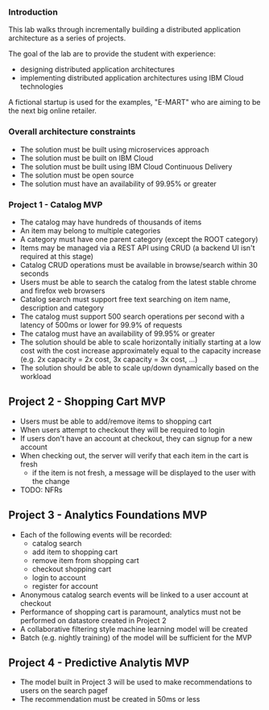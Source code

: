 ### Introduction

This lab walks through incrementally building a distributed application architecture as a series of projects.  

The goal of the lab are to provide the student with experience:

 - designing distributed application architectures
 - implementing distributed application architectures using IBM Cloud technologies

A fictional startup is used for the examples, "E-MART" who are aiming to be the next big online retailer.

### Overall architecture constraints

- The solution must be built using microservices approach
- The solution must be built on IBM Cloud
- The solution must be built using IBM Cloud Continuous Delivery
- The solution must be open source
- The solution must have an availability of 99.95% or greater

### Project 1 - Catalog MVP

- The catalog may have hundreds of thousands of items
- An item may belong to multiple categories
- A category must have one parent category (except the ROOT category)
- Items may be managed via a REST API using CRUD (a backend UI isn't required at this stage)
- Catalog CRUD operations must be available in browse/search within 30 seconds
- Users must be able to search the catalog from the latest stable chrome and firefox web browsers
- Catalog search must support free text searching on item name, description and category
- The catalog must support 500 search operations per second with a latency of 500ms or lower for 99.9% of requests
- The catalog must have an availability of 99.95% or greater
- The solution should be able to scale horizontally initially starting at a low cost with the cost increase approximately equal to the capacity increase (e.g. 2x capacity = 2x cost, 3x capacity = 3x cost, ...)
- The solution should be able to scale up/down dynamically based on the workload

## Project 2 - Shopping Cart MVP

- Users must be able to add/remove items to shopping cart
- When users attempt to checkout they will be required to login
- If users don't have an account at checkout, they can signup for a new account  
- When checking out, the server will verify that each item in the cart is fresh
  - if the item is not fresh, a message will be displayed to the user with the change
- TODO: NFRs

## Project 3 - Analytics Foundations MVP

- Each of the following events will be recorded:
  - catalog search
  - add item to shopping cart
  - remove item from shopping cart
  - checkout shopping cart
  - login to account
  - register for account
- Anonymous catalog search events will be linked to a user account at checkout
- Performance of shopping cart is paramount, analytics must not be performed on datastore created in Project 2
- A collaborative filtering style machine learning model will be created 
- Batch (e.g. nightly training) of the model will be sufficient for the MVP

## Project 4 - Predictive Analytis MVP

- The model built in Project 3 will be used to make recommendations to users on the search pagef
- The recommendation must be created in 50ms or less
